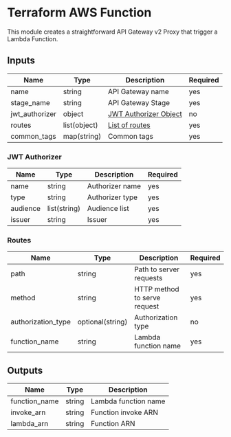 # Terraform AWS Function

This module creates a straightforward API Gateway v2 Proxy that trigger a Lambda Function.

## Inputs

| Name           | Type         | Description                              | Required |
| -------------- | ------------ | ---------------------------------------- | -------- |
| name           | string       | API Gateway name                         | yes      |
| stage_name     | string       | API Gateway Stage                        | yes      |
| jwt_authorizer | object       | [JWT Authorizer Object](#jwt-authorizer) | no       |
| routes         | list(object) | [List of routes](#routes)                | yes      |
| common_tags    | map(string)  | Common tags                              | yes      |

### JWT Authorizer

| Name     | Type         | Description     | Required |
| -------- | ------------ | --------------- | -------- |
| name     | string       | Authorizer name | yes      |
| type     | string       | Authorizer type | yes      |
| audience | list(string) | Audience list   | yes      |
| issuer   | string       | Issuer          | yes      |

### Routes

| Name               | Type             | Description                  | Required |
| ------------------ | ---------------- | ---------------------------- | -------- |
| path               | string           | Path to server requests      | yes      |
| method             | string           | HTTP method to serve request | yes      |
| authorization_type | optional(string) | Authorization type           | no       |
| function_name      | string           | Lambda function name         | yes      |

## Outputs

| Name          | Type   | Description          |
| ------------- | ------ | -------------------- |
| function_name | string | Lambda function name |
| invoke_arn    | string | Function invoke ARN  |
| lambda_arn    | string | Function ARN         |